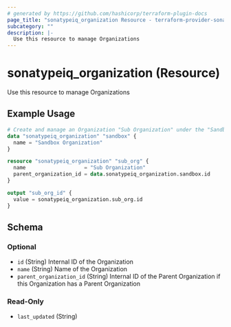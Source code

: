 ```yaml
---
# generated by https://github.com/hashicorp/terraform-plugin-docs
page_title: "sonatypeiq_organization Resource - terraform-provider-sonatypeiq"
subcategory: ""
description: |-
  Use this resource to manage Organizations
---
```


# sonatypeiq_organization (Resource)

Use this resource to manage Organizations

## Example Usage

```terraform
# Create and manage an Organization "Sub Organization" under the "Sandbox Organization"
data "sonatypeiq_organization" "sandbox" {
  name = "Sandbox Organization"
}

resource "sonatypeiq_organization" "sub_org" {
  name                   = "Sub Organization"
  parent_organization_id = data.sonatypeiq_organization.sandbox.id
}

output "sub_org_id" {
  value = sonatypeiq_organization.sub_org.id
}
```

<!-- schema generated by tfplugindocs -->
## Schema

### Optional

- `id` (String) Internal ID of the Organization
- `name` (String) Name of the Organization
- `parent_organization_id` (String) Internal ID of the Parent Organization if this Organization has a Parent Organization

### Read-Only

- `last_updated` (String)
